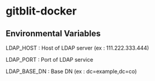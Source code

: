 gitblit-docker
==============
Environmental Variables
-----------------------

LDAP_HOST : Host of LDAP server (ex : 111.222.333.444)

LDAP_PORT : Port of LDAP service

LDAP_BASE_DN : Base DN (ex : dc=example,dc=co)
